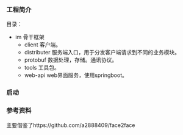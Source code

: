 ### 工程简介
目录：
+ im 骨干框架
  + client 客户端。
  + distributer 服务端入口，用于分发客户端请求到不同的业务模块。
  + protobuf 数据处理，存储。通讯协议。
  + tools 工具包。
  + web-api web界面服务，使用springboot。




### 启动


### 参考资料
主要借鉴了https://github.com/a2888409/face2face